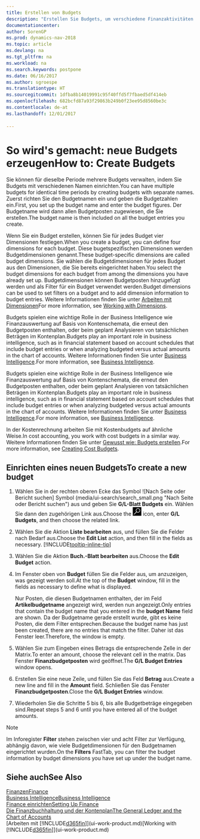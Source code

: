 ```yaml
---
title: Erstellen von Budgets
description: "Erstellen Sie Budgets, um verschiedene Finanzaktivitäten zu prognostizieren und Dimensionen zu den einzelnen Intelligence-Zwecken zuzuordnen."
documentationcenter: 
author: SorenGP
ms.prod: dynamics-nav-2018
ms.topic: article
ms.devlang: na
ms.tgt_pltfrm: na
ms.workload: na
ms.search.keywords: postpone
ms.date: 06/16/2017
ms.author: sgroespe
ms.translationtype: HT
ms.sourcegitcommit: 1dfba8b14019991c95f40ffd5f7fbaed5df414eb
ms.openlocfilehash: 682bcfd87a93f29863b249b0f23ee95d8560be3c
ms.contentlocale: de-at
ms.lasthandoff: 12/01/2017

---
```

# <a name="how-to-create--budgets"></a><span data-ttu-id="8335e-103">So wird's gemacht: neue Budgets erzeugen</span><span class="sxs-lookup"><span data-stu-id="8335e-103">How to: Create  Budgets</span></span>
<span data-ttu-id="8335e-104">Sie können für dieselbe Periode mehrere Budgets verwalten, indem Sie Budgets mit verschiedenen Namen einrichten.</span><span class="sxs-lookup"><span data-stu-id="8335e-104">You can have multiple budgets for identical time periods by creating budgets with separate names.</span></span> <span data-ttu-id="8335e-105">Zuerst richten Sie den Budgetnamen ein und geben die Budgetzahlen ein.</span><span class="sxs-lookup"><span data-stu-id="8335e-105">First, you set up the budget name and enter the budget figures.</span></span> <span data-ttu-id="8335e-106">Der Budgetname wird dann allen Budgetposten zugewiesen, die Sie erstellen.</span><span class="sxs-lookup"><span data-stu-id="8335e-106">The budget name is then included on all the budget entries you create.</span></span>  

 <span data-ttu-id="8335e-107">Wenn Sie ein Budget erstellen, können Sie für jedes Budget vier Dimensionen festlegen.</span><span class="sxs-lookup"><span data-stu-id="8335e-107">When you create a budget, you can define four dimensions for each budget.</span></span> <span data-ttu-id="8335e-108">Diese bugetspezifischen Dimensionen werden Budgetdimensionen genannt.</span><span class="sxs-lookup"><span data-stu-id="8335e-108">These budget-specific dimensions are called budget dimensions.</span></span> <span data-ttu-id="8335e-109">Sie wählen die Budgetdimensionen für jedes Budget aus den Dimensionen, die Sie bereits eingerichtet haben.</span><span class="sxs-lookup"><span data-stu-id="8335e-109">You select the budget dimensions for each budget from among the dimensions you have already set up.</span></span> <span data-ttu-id="8335e-110">Budgetdimensionen können Budgetposten hinzugefügt werden und als Filter für ein Budget verwendet werden.</span><span class="sxs-lookup"><span data-stu-id="8335e-110">Budget dimensions can be used to set filters on a budget and to add dimension information to budget entries.</span></span> <span data-ttu-id="8335e-111">Weitere Informationen finden Sie unter [Arbeiten mit Dimensionen](finance-dimensions.md)</span><span class="sxs-lookup"><span data-stu-id="8335e-111">For more information, see [Working with Dimensions](finance-dimensions.md).</span></span>

 <span data-ttu-id="8335e-112">Budgets spielen eine wichtige Rolle in der Business Intelligence wie Finanzauswertung auf Basis von Kontenschemata, die erneut den Budgetposten enthalten, oder beim geplant Analysieren von tatsächlichen Beträgen im Kontenplan.</span><span class="sxs-lookup"><span data-stu-id="8335e-112">Budgets play an important role in business intelligence, such as in financial statement based on account schedules that include budget entries or when analyzing budgeted versus actual amounts in the chart of accounts.</span></span> <span data-ttu-id="8335e-113">Weitere Informationen finden Sie unter [Business Intelligence](bi.md).</span><span class="sxs-lookup"><span data-stu-id="8335e-113">For more information, see [Business Intelligence](bi.md).</span></span>

 <span data-ttu-id="8335e-114">Budgets spielen eine wichtige Rolle in der Business Intelligence wie Finanzauswertung auf Basis von Kontenschemata, die erneut den Budgetposten enthalten, oder beim geplant Analysieren von tatsächlichen Beträgen im Kontenplan.</span><span class="sxs-lookup"><span data-stu-id="8335e-114">Budgets play an important role in business intelligence, such as in financial statement based on account schedules that include budget entries or when analyzing budgeted versus actual amounts in the chart of accounts.</span></span> <span data-ttu-id="8335e-115">Weitere Informationen finden Sie unter [Business Intelligence](bi.md).</span><span class="sxs-lookup"><span data-stu-id="8335e-115">For more information, see [Business Intelligence](bi.md).</span></span>

<span data-ttu-id="8335e-116">In der Kostenrechnung arbeiten Sie mit Kostenbudgets auf ähnliche Weise.</span><span class="sxs-lookup"><span data-stu-id="8335e-116">In cost accounting, you work with cost budgets in a similar way.</span></span> <span data-ttu-id="8335e-117">Weitere Informationen finden Sie unter [Gewusst wie: Budgets erstellen](finance-create-cost-budgets.md).</span><span class="sxs-lookup"><span data-stu-id="8335e-117">For more information, see [Creating Cost Budgets](finance-create-cost-budgets.md).</span></span>    

## <a name="to-create-a-new-budget"></a><span data-ttu-id="8335e-118">Einrichten eines neuen Budgets</span><span class="sxs-lookup"><span data-stu-id="8335e-118">To create a new budget</span></span>  

1. <span data-ttu-id="8335e-119">Wählen Sie in der rechten oberen Ecke das Symbol ![Nach Seite oder Bericht suchen] Symbol (media/ui-search/search_small.png "Nach Seite oder Bericht suchen") aus und geben Sie **G/L-Blatt Budgets** ein. Wählen Sie dann den zugehörigen Link aus.</span><span class="sxs-lookup"><span data-stu-id="8335e-119">Choose the ![Search for Page or Report](media/ui-search/search_small.png "Search for Page or Report icon") icon, enter **G/L Budgets**, and then choose the related link.</span></span>  
2. <span data-ttu-id="8335e-120">Wählen Sie die Aktion **Liste bearbeiten** aus, und füllen Sie die Felder nach Bedarf aus.</span><span class="sxs-lookup"><span data-stu-id="8335e-120">Choose the **Edit List** action, and then fill in the fields as necessary.</span></span> [!INCLUDE[tooltip-inline-tip](includes/tooltip-inline-tip_md.md)]  
3. <span data-ttu-id="8335e-121">Wählen Sie die Aktion **Buch.-Blatt bearbeiten** aus.</span><span class="sxs-lookup"><span data-stu-id="8335e-121">Choose the **Edit Budget** action.</span></span>
4. <span data-ttu-id="8335e-122">Im Fenster oben von **Budget** füllen Sie die Felder aus, um anzuzeigen, was gezeigt werden soll.</span><span class="sxs-lookup"><span data-stu-id="8335e-122">At the top of the **Budget** window, fill in the fields as necessary to define what is displayed.</span></span>  

    <span data-ttu-id="8335e-123">Nur Posten, die diesen Budgetnamen enthalten, der im Feld **Artikelbudgetname** angezeigt wird, werden nun angezeigt.</span><span class="sxs-lookup"><span data-stu-id="8335e-123">Only entries that contain the budget name that you entered in the **budget Name** field are shown.</span></span> <span data-ttu-id="8335e-124">Da der Budgetname gerade erstellt wurde, gibt es keine Posten, die dem Filter entsprechen.</span><span class="sxs-lookup"><span data-stu-id="8335e-124">Because the budget name has just been created, there are no entries that match the filter.</span></span> <span data-ttu-id="8335e-125">Daher ist das Fenster leer.</span><span class="sxs-lookup"><span data-stu-id="8335e-125">Therefore, the window is empty.</span></span>  
5. <span data-ttu-id="8335e-126">Wählen Sie zum Eingeben eines Betrags die entsprechende Zelle in der Matrix.</span><span class="sxs-lookup"><span data-stu-id="8335e-126">To enter an amount, choose the relevant cell in the matrix.</span></span> <span data-ttu-id="8335e-127">Das Fenster **Finanzbudgetposten** wird geöffnet.</span><span class="sxs-lookup"><span data-stu-id="8335e-127">The **G/L Budget Entries** window opens.</span></span>  
6. <span data-ttu-id="8335e-128">Erstellen Sie eine neue Zeile, und füllen Sie das Feld **Betrag** aus.</span><span class="sxs-lookup"><span data-stu-id="8335e-128">Create a new line and fill in the **Amount** field.</span></span> <span data-ttu-id="8335e-129">Schließen Sie das Fenster **Finanzbudgetposten**.</span><span class="sxs-lookup"><span data-stu-id="8335e-129">Close the **G/L Budget Entries** window.</span></span>  
7. <span data-ttu-id="8335e-130">Wiederholen Sie die Schritte 5 bis 6, bis alle Budgetbeträge eingegeben sind.</span><span class="sxs-lookup"><span data-stu-id="8335e-130">Repeat steps 5 and 6 until you have entered all of the budget amounts.</span></span>  

> [!NOTE]  
>  <span data-ttu-id="8335e-131">Im Inforegister  **Filter** stehen zwischen vier und acht Filter zur Verfügung, abhängig davon, wie viele  Budgetdimensionen für den Budgetnamen eingerichtet wurden.</span><span class="sxs-lookup"><span data-stu-id="8335e-131">On the **Filters** FastTab, you can filter the budget information by budget dimensions you have set up under the budget name.</span></span>   

## <a name="see-also"></a><span data-ttu-id="8335e-132">Siehe auch</span><span class="sxs-lookup"><span data-stu-id="8335e-132">See Also</span></span>
[<span data-ttu-id="8335e-133">Finanzen</span><span class="sxs-lookup"><span data-stu-id="8335e-133">Finance</span></span>](finance.md)  
[<span data-ttu-id="8335e-134">Business Intelligence</span><span class="sxs-lookup"><span data-stu-id="8335e-134">Business Intelligence</span></span>](bi.md)  
[<span data-ttu-id="8335e-135">Finance einrichten</span><span class="sxs-lookup"><span data-stu-id="8335e-135">Setting Up Finance</span></span>](finance-setup-finance.md)  
[<span data-ttu-id="8335e-136">Die Finanzbuchhaltung und der Kontenplan</span><span class="sxs-lookup"><span data-stu-id="8335e-136">The General Ledger and the Chart of Accounts</span></span>](finance-general-ledger.md)  
<span data-ttu-id="8335e-137">[Arbeiten mit [!INCLUDE[d365fin](includes/d365fin_md.md)]](ui-work-product.md)</span><span class="sxs-lookup"><span data-stu-id="8335e-137">[Working with [!INCLUDE[d365fin](includes/d365fin_md.md)]](ui-work-product.md)</span></span>  

